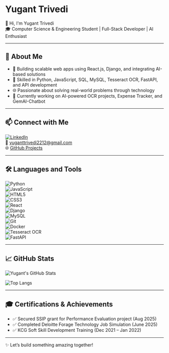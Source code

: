 # Yugant Trivedi

👋 Hi, I'm Yugant Trivedi  
🎓 Computer Science & Engineering Student | Full-Stack Developer | AI Enthusiast  

---

## 💼 About Me
- 🚀 Building scalable web apps using React.js, Django, and integrating AI-based solutions  
- 🔧 Skilled in Python, JavaScript, SQL, MySQL, Tesseract OCR, FastAPI, and API development  
- 🌐 Passionate about solving real-world problems through technology  
- 🎯 Currently working on AI-powered OCR projects, Expense Tracker, and GemAI-Chatbot  

---

## 📫 Connect with Me  
[![LinkedIn](https://img.shields.io/badge/-LinkedIn-blue?style=flat-square&logo=linkedin&logoColor=white)](https://linkedin.com/in/yuganttrivedi)  
📧 yuganttrivedi2212@gmail.com  
🌐 [GitHub Projects](https://github.com/yuganttrivedi?tab=repositories)  

---

## 🛠️ Languages and Tools

![Python](https://img.shields.io/badge/-Python-black?style=flat-square&logo=python)  
![JavaScript](https://img.shields.io/badge/-JavaScript-black?style=flat-square&logo=javascript)  
![HTML5](https://img.shields.io/badge/-HTML5-orange?style=flat-square&logo=html5)  
![CSS3](https://img.shields.io/badge/-CSS3-blue?style=flat-square&logo=css3)  
![React](https://img.shields.io/badge/-React-blue?style=flat-square&logo=react)  
![Django](https://img.shields.io/badge/-Django-green?style=flat-square&logo=django)  
![MySQL](https://img.shields.io/badge/-MySQL-blue?style=flat-square&logo=mysql)  
![Git](https://img.shields.io/badge/-Git-black?style=flat-square&logo=git)  
![Docker](https://img.shields.io/badge/-Docker-blue?style=flat-square&logo=docker)  
![Tesseract OCR](https://img.shields.io/badge/-Tesseract-black?style=flat-square)  
![FastAPI](https://img.shields.io/badge/-FastAPI-blue?style=flat-square)  

---

## 📈 GitHub Stats

![Yugant's GitHub Stats](https://github-readme-stats.vercel.app/api?username=yuganttrivedi&show_icons=true&theme=radical)

![Top Langs](https://github-readme-stats.vercel.app/api/top-langs/?username=yuganttrivedi&layout=compact&theme=radical)

---

## 🎓 Certifications & Achievements
- ✅ Secured SSIP grant for Performance Evaluation project (Aug 2025)  
- ✅ Completed Deloitte Forage Technology Job Simulation (June 2025)  
- ✅ KCG Soft Skill Development Training (Dec 2021 – Jan 2022)  

---

✨ Let’s build something amazing together!
